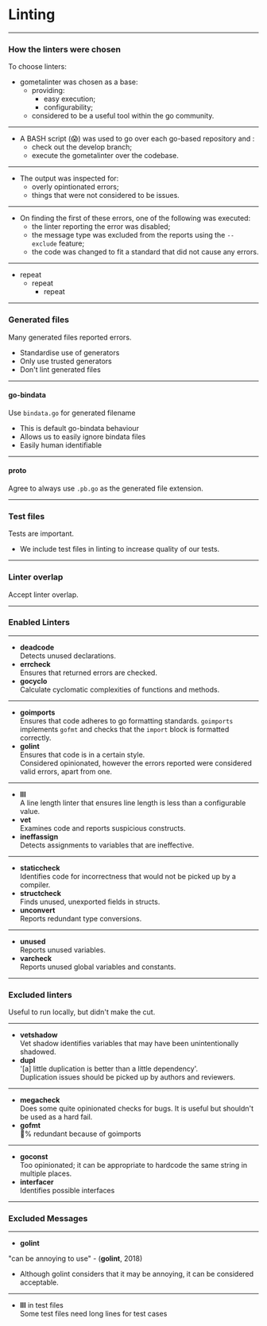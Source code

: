 # Linting

---

### How the linters were chosen
To choose linters:
- gometalinter was chosen as a base:
	- providing:
		- easy execution;
		- configurability;
	- considered to be a useful tool within the go community.

--- 

- A BASH script (😱) was used to go over each go-based repository and :
	- check out the develop branch;
	- execute the gometalinter over the codebase.

---

- The output was inspected for:
	- overly opintionated errors;
	- things that were not considered to be issues. 

---

- On finding the first of these errors, one of the following was executed:
	- the linter reporting the error was disabled;
	- the message type was excluded from the reports using the `--exclude` feature;
	- the code was changed to fit a standard that did not cause any errors.

---

- repeat
	- repeat
		- repeat

---

### Generated files
Many generated files reported errors.  

- Standardise use of generators
- Only use trusted generators
- Don't lint generated files

---

#### go-bindata
Use `bindata.go` for generated filename

- This is default go-bindata behaviour  
- Allows us to easily ignore bindata files
- Easily human identifiable

---

#### proto
Agree to always use `.pb.go` as the generated file extension.

---

### Test files
Tests are important. 

- We include test files in linting to increase quality of our tests.

---

### Linter overlap
Accept linter overlap.

---

### Enabled Linters

---

- **deadcode**  
Detects unused declarations.
- **errcheck**  
Ensures that returned errors are checked.
- **gocyclo**  
Calculate cyclomatic complexities of functions and methods.

---

- **goimports**  
Ensures that code adheres to go formatting standards. `goimports` implements `gofmt` and checks that the `import` block is formatted correctly. 
- **golint**  
Ensures that code is in a certain style.  
Considered opinionated, however the errors reported were considered valid errors, apart from one.

---

- **lll**  
A line length linter that ensures line length is less than a configurable value.
- **vet**  
Examines code and reports suspicious constructs.
- **ineffassign**  
Detects assignments to variables that are ineffective.

---

- **staticcheck**  
Identifies code for incorrectness that would not be picked up by a compiler.
- **structcheck**  
Finds unused, unexported fields in structs.
- **unconvert**  
Reports redundant type conversions.

---

- **unused**  
Reports unused variables.
- **varcheck**  
Reports unused global variables and constants.

---

### Excluded linters
Useful to run locally, but didn't make the cut.

---

- **vetshadow**  
Vet shadow identifies variables that may have been unintentionally shadowed.
- **dupl**  
'[a] little duplication is better than a little dependency'.  
Duplication issues should be picked up by authors and reviewers. 

---

- **megacheck**  
Does some quite opinionated checks for bugs. It is useful but shouldn't be used as a hard fail.
- **gofmt**  
💯% redundant because of goimports

---

- **goconst**  
Too opinionated; it can be appropriate to hardcode the same string in multiple places.
- **interfacer**  
Identifies possible interfaces

---

### Excluded Messages

---

- **golint**

"can be annoying to use" - (**golint**, 2018)

- Although golint considers that it may be annoying, it can be considered acceptable.

---

- **lll** in test files  
Some test files need long lines for test cases